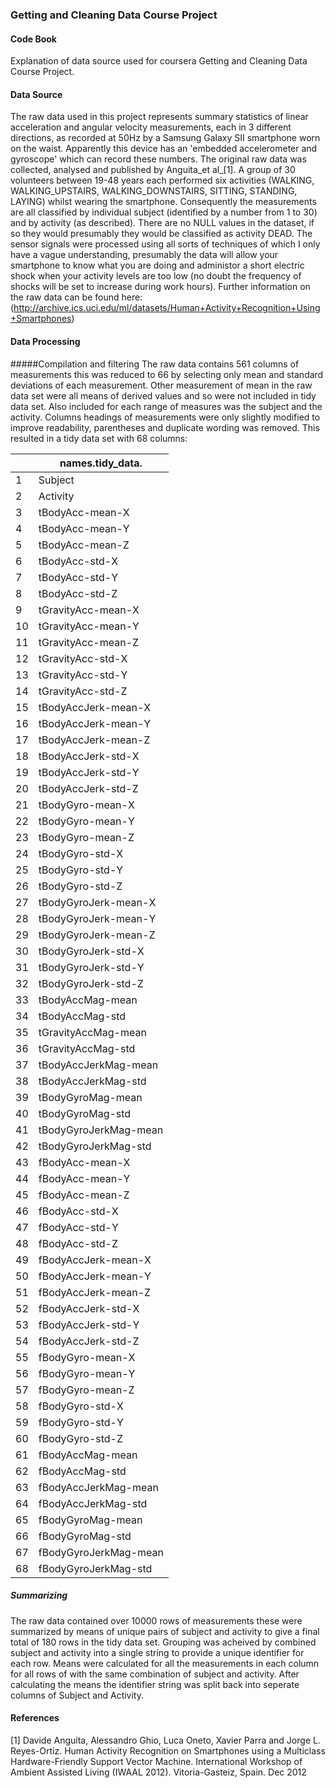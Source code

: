 ### Getting and Cleaning Data Course Project
#### Code Book
Explanation of data source used for coursera Getting and Cleaning Data Course Project.
#### Data Source
The raw data used in this project represents summary statistics of linear acceleration and angular velocity measurements, each in 3 different directions, as recorded at 50Hz by a Samsung Galaxy SII smartphone worn on the waist. Apparently this device has an 'embedded accelerometer and gyroscope' which can record these numbers. The original raw data was collected, analysed and published by Anguita_et al_[1].
A group of 30 volunteers between 19-48 years each performed six activities (WALKING, WALKING\_UPSTAIRS, WALKING\_DOWNSTAIRS, SITTING, STANDING, LAYING) whilst wearing the smartphone. Consequently the measurements are all classified by individual subject (identified by a number from 1 to 30) and by activity (as described). There are no NULL values in the dataset, if so they would presumably they would be classified as activity DEAD. 
The sensor signals were processed using all sorts of techniques of which I only have a vague understanding, presumably the data will allow your smartphone to know what you are doing and administor a short electric shock when your activity levels are too low (no doubt the frequency of shocks will be set to increase during work hours).
Further information on the raw data can be found here:
(http://archive.ics.uci.edu/ml/datasets/Human+Activity+Recognition+Using+Smartphones)

#### Data Processing
#####Compilation and filtering
The raw data contains 561 columns of measurements this was reduced to 66 by selecting only mean and standard deviations of each measurement. Other measurement of mean in the raw data set were all means of derived values and so were not included in tidy data set.
Also included for each range of measures was the subject and the activity.
Columns headings of measurements were only slightly modified to improve readability, parentheses and duplicate wording was removed.
This resulted in a tidy data set with 68 columns: 

|    | names.tidy_data.      |
|----|-----------------------|
| 1  | Subject               |
| 2  | Activity              |
| 3  | tBodyAcc-mean-X       |
| 4  | tBodyAcc-mean-Y       |
| 5  | tBodyAcc-mean-Z       |
| 6  | tBodyAcc-std-X        |
| 7  | tBodyAcc-std-Y        |
| 8  | tBodyAcc-std-Z        |
| 9  | tGravityAcc-mean-X    |
| 10 | tGravityAcc-mean-Y    |
| 11 | tGravityAcc-mean-Z    |
| 12 | tGravityAcc-std-X     |
| 13 | tGravityAcc-std-Y     |
| 14 | tGravityAcc-std-Z     |
| 15 | tBodyAccJerk-mean-X   |
| 16 | tBodyAccJerk-mean-Y   |
| 17 | tBodyAccJerk-mean-Z   |
| 18 | tBodyAccJerk-std-X    |
| 19 | tBodyAccJerk-std-Y    |
| 20 | tBodyAccJerk-std-Z    |
| 21 | tBodyGyro-mean-X      |
| 22 | tBodyGyro-mean-Y      |
| 23 | tBodyGyro-mean-Z      |
| 24 | tBodyGyro-std-X       |
| 25 | tBodyGyro-std-Y       |
| 26 | tBodyGyro-std-Z       |
| 27 | tBodyGyroJerk-mean-X  |
| 28 | tBodyGyroJerk-mean-Y  |
| 29 | tBodyGyroJerk-mean-Z  |
| 30 | tBodyGyroJerk-std-X   |
| 31 | tBodyGyroJerk-std-Y   |
| 32 | tBodyGyroJerk-std-Z   |
| 33 | tBodyAccMag-mean      |
| 34 | tBodyAccMag-std       |
| 35 | tGravityAccMag-mean   |
| 36 | tGravityAccMag-std    |
| 37 | tBodyAccJerkMag-mean  |
| 38 | tBodyAccJerkMag-std   |
| 39 | tBodyGyroMag-mean     |
| 40 | tBodyGyroMag-std      |
| 41 | tBodyGyroJerkMag-mean |
| 42 | tBodyGyroJerkMag-std  |
| 43 | fBodyAcc-mean-X       |
| 44 | fBodyAcc-mean-Y       |
| 45 | fBodyAcc-mean-Z       |
| 46 | fBodyAcc-std-X        |
| 47 | fBodyAcc-std-Y        |
| 48 | fBodyAcc-std-Z        |
| 49 | fBodyAccJerk-mean-X   |
| 50 | fBodyAccJerk-mean-Y   |
| 51 | fBodyAccJerk-mean-Z   |
| 52 | fBodyAccJerk-std-X    |
| 53 | fBodyAccJerk-std-Y    |
| 54 | fBodyAccJerk-std-Z    |
| 55 | fBodyGyro-mean-X      |
| 56 | fBodyGyro-mean-Y      |
| 57 | fBodyGyro-mean-Z      |
| 58 | fBodyGyro-std-X       |
| 59 | fBodyGyro-std-Y       |
| 60 | fBodyGyro-std-Z       |
| 61 | fBodyAccMag-mean      |
| 62 | fBodyAccMag-std       |
| 63 | fBodyAccJerkMag-mean  |
| 64 | fBodyAccJerkMag-std   |
| 65 | fBodyGyroMag-mean     |
| 66 | fBodyGyroMag-std      |
| 67 | fBodyGyroJerkMag-mean |
| 68 | fBodyGyroJerkMag-std  |

##### Summarizing
The raw data contained over 10000 rows of measurements these were summarized by means of unique pairs of subject and activity to give a final total of 180 rows in the tidy data set.
Grouping was acheived by combined subject and activity into a single string to provide a unique identifier for each row. Means were calculated for all the measurements in each column for all rows of with the same combination of subject and activity. After calculating the means the identifier string was split back into seperate columns of Subject and Activity.

#### References
[1] Davide Anguita, Alessandro Ghio, Luca Oneto, Xavier Parra and Jorge L. Reyes-Ortiz. Human Activity Recognition on Smartphones using a Multiclass Hardware-Friendly Support Vector Machine. International Workshop of Ambient Assisted Living (IWAAL 2012). Vitoria-Gasteiz, Spain. Dec 2012